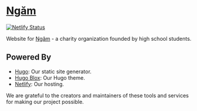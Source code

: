 # [Ngăm](https://ngamtheproject.org)
[![Netlify Status](https://api.netlify.com/api/v1/badges/81ac1ab8-b624-4dd7-b97f-6a6a95a99597/deploy-status)](https://app.netlify.com/sites/ngamtheproject/deploys)

Website for [Ngăm](https://ngamtheproject.org) - a charity organization founded by high school students.

## Powered By

- [Hugo](https://gohugo.io/): Our static site generator.
- [Hugo Blox](https://hugoblox.com/): Our Hugo theme.
- [Netlify](https://www.netlify.com/): Our hosting.

We are grateful to the creators and maintainers of these tools and services for making our project possible.
